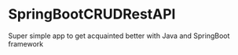 # SpringBootCRUDRestAPI
Super simple app to get acquainted better with Java and SpringBoot framework
